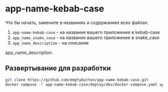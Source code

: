 # app-name-kebab-case
Что бы начать, замените в названиях и содержаниях всех файлах:
1. `app-name-kebab-case` - на название вашего приложение в kebab-case
2. `app_name_snake_case` - на название вашего приложение в snake_case
2. `app_name_description` - на описание

app_name_description.

## Развертывание для разработки
```bash
git clone https://github.com/emptybutton/app-name-kebab-case.git
docker compose -f app-name-kebab-case/deploy/dev/docker-compose.yaml up
```
